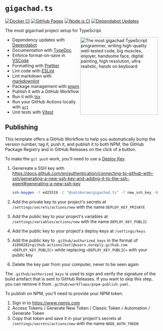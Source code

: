 # `gigachad.ts`

[![Docker CI](https://github.com/NatoBoram/gigachad.ts/actions/workflows/docker.yaml/badge.svg)](https://github.com/NatoBoram/gigachad.ts/actions/workflows/docker.yaml) [![GitHub Pages](https://github.com/NatoBoram/gigachad.ts/actions/workflows/github-pages.yaml/badge.svg)](https://github.com/NatoBoram/gigachad.ts/actions/workflows/github-pages.yaml) [![Node.js CI](https://github.com/NatoBoram/gigachad.ts/actions/workflows/node.js.yaml/badge.svg)](https://github.com/NatoBoram/gigachad.ts/actions/workflows/node.js.yaml) [![Dependabot Updates](https://github.com/NatoBoram/gigachad.ts/actions/workflows/dependabot/dependabot-updates/badge.svg)](https://github.com/NatoBoram/gigachad.ts/actions/workflows/dependabot/dependabot-updates)

The most gigachad project setup for TypeScript.

<img
  align="right"
  alt="The most gigachad TypeScript programmer, writing high-quality well-tested code, big muscles, enjoyer, handsome face, digital painting, high resolution, ultra realistic, hands on keyboard"
  src="https://github.com/NatoBoram/gigachad.ts/assets/10495562/b113f3ee-38cf-4014-9a2e-737a48bad2e0"
  width="256"
/>

- Dependency updates with [Dependabot](https://github.com/dependabot/dependabot-core)
- Documentation with [TypeDoc](https://github.com/TypeStrong/typedoc)
- Enforce format-on-save in [VSCode](https://github.com/microsoft/vscode)
- Formatting with [Prettier](https://github.com/prettier/prettier)
- Lint code with [ESLint](https://github.com/eslint/eslint)
- Lint markdown with [markdownlint](https://github.com/DavidAnson/markdownlint)
- Package management with [pnpm](https://github.com/pnpm/pnpm)
- Publish it with a GitHub Workflow
- Run it with [tsx](https://github.com/privatenumber/tsx)
- Run your GitHub Actions locally with [`act`](https://github.com/nektos/act)
- Unit tests with [Vitest](https://github.com/vitest-dev/vitest)

## Publishing

This template offers a GitHub Workflow to help you automatically bump the version number, tag it, push it, and publish it to both NPM, the GitHub Package Registry and in GitHub Releases on the click of a button.

To make the `git push` work, you'll need to use a [Deploy Key](https://docs.github.com/en/authentication/connecting-to-github-with-ssh/managing-deploy-keys#deploy-keys).

1. Genereate a SSH key with <https://docs.github.com/en/authentication/connecting-to-github-with-ssh/generating-a-new-ssh-key-and-adding-it-to-the-ssh-agent#generating-a-new-ssh-key>

   ```sh
   ssh-keygen -t ed25519 -C "@natoboram/gigachad.ts" -f new_ssh_key -N ""
   ```

2. Add the private key to your project's secrets at `/settings/secrets/actions/new` with the name `DEPLOY_KEY_PRIVATE`
3. Add the public key to your project's variables at `/settings/variables/actions/new` with the name `DEPLOY_KEY_PUBLIC`
4. Add the public key to your project's deploy keys at `/settings/keys`
5. Add the public key to `.github/authorized_keys` in the format of `41898282+github-actions[bot]@users.noreply.github.com <DEPLOY_KEY_PUBLIC>` while replacing `<DEPLOY_KEY_PUBLIC>` with your public key
6. Delete the key pair from your computer, never to be seen again

The `.github/authorized_keys` is used to sign and verify the signature of the build artefact that is sent to GitHub Releases. If you want to skip this step, you can remove it from `.github/workflows/pnpm-publish.yaml`.

To publish on NPM, you'll need to provide your NPM token.

1. Sign in to <https://www.npmjs.com>
2. Access Tokens / Generate New Token / Classic Token / Automation / Generate Token
3. Copy that token and save it in your project's secrets at `/settings/secrets/actions/new` with the name `NODE_AUTH_TOKEN`
